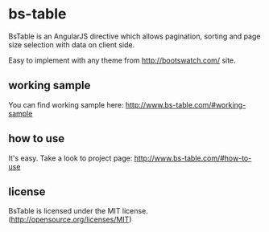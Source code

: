 # bs-table

BsTable is an AngularJS directive which allows pagination, sorting and page size selection with data on client side.

Easy to implement with any theme from http://bootswatch.com/ site.

## working sample

You can find working sample here: http://www.bs-table.com/#working-sample

## how to use

It's easy. Take a look to project page: http://www.bs-table.com/#how-to-use

## license

BsTable is licensed under the MIT license. (http://opensource.org/licenses/MIT)
